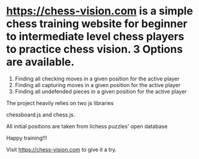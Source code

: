 # https://chess-vision.com is a simple chess training website for beginner to intermediate level chess players to practice chess vision. 3 Options are available.

1. Finding all checking moves in a given position for the active player
2. Finding all capturing moves in a given position for the active player
3. Finding all undefended pieces in a given position for the active player

The project heavily relies on two js libraries

chessboard.js and chess.js.

All initial positions are taken from lichess puzzles' open database

Happy training!!!

Visit https://chess-vision.com to give it a try.